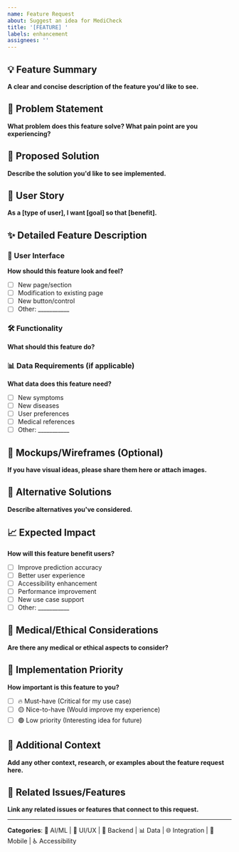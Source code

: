 ```yaml
---
name: Feature Request
about: Suggest an idea for MediCheck
title: '[FEATURE] '
labels: enhancement
assignees: ''
---
```


## 💡 Feature Summary
**A clear and concise description of the feature you'd like to see.**

## 🎯 Problem Statement
**What problem does this feature solve? What pain point are you experiencing?**

## 💭 Proposed Solution
**Describe the solution you'd like to see implemented.**

## 🔄 User Story
**As a [type of user], I want [goal] so that [benefit].**

## ✨ Detailed Feature Description

### 📱 User Interface
**How should this feature look and feel?**
- [ ] New page/section
- [ ] Modification to existing page
- [ ] New button/control
- [ ] Other: ___________

### 🛠️ Functionality
**What should this feature do?**

### 📊 Data Requirements (if applicable)
**What data does this feature need?**
- [ ] New symptoms
- [ ] New diseases
- [ ] User preferences
- [ ] Medical references
- [ ] Other: ___________

## 🎨 Mockups/Wireframes (Optional)
**If you have visual ideas, please share them here or attach images.**

## 🔄 Alternative Solutions
**Describe alternatives you've considered.**

## 📈 Expected Impact
**How will this feature benefit users?**
- [ ] Improve prediction accuracy
- [ ] Better user experience
- [ ] Accessibility enhancement
- [ ] Performance improvement
- [ ] New use case support
- [ ] Other: ___________

## 🏥 Medical/Ethical Considerations
**Are there any medical or ethical aspects to consider?**

## 🚀 Implementation Priority
**How important is this feature to you?**
- [ ] 🔥 Must-have (Critical for my use case)
- [ ] 🟡 Nice-to-have (Would improve my experience)
- [ ] 🟢 Low priority (Interesting idea for future)

## 📝 Additional Context
**Add any other context, research, or examples about the feature request here.**

## 🔗 Related Issues/Features
**Link any related issues or features that connect to this request.**

---
**Categories**: 🤖 AI/ML | 📱 UI/UX | 🔧 Backend | 📊 Data | 🌐 Integration | 📱 Mobile | ♿ Accessibility
